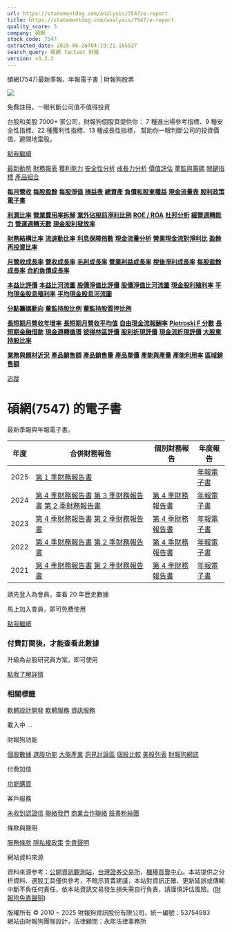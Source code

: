 ```yaml
---
url: https://statementdog.com/analysis/7547/e-report
title: https://statementdog.com/analysis/7547/e-report
quality_score: 3
company: 碩網
stock_code: 7547
extracted_date: 2025-06-26T04:19:21.165527
search_query: 碩網 factset 財報
version: v3.3.3
---
```


碩網(7547)最新季報、年報電子書 | 財報狗股票















![](https://www.facebook.com/tr?id=1265443774131605&ev=PageView&noscript=1)













































































免費註冊，一眼判斷公司值不值得投資

台股和美股 7000+ 家公司，財報狗個股頁提供你：
7 種進出場參考指標、9 種安全性指標、22 種獲利性指標、13 種成長性指標，
幫助你一眼判斷公司的投資價值，避開地雷股。

[點我繼續](/users/sign_up)

[最新動態](/analysis/7547)
[財務報表](/analysis/7547/monthly-revenue)
[獲利能力](/analysis/7547/profit-margin)
[安全性分析](/analysis/7547/financial-structure-ratio)
[成長力分析](/analysis/7547/monthly-revenue-growth-rate)
[價值評估](/analysis/7547/pe)
[董監與籌碼](/analysis/7547/broker-trading)
[關鍵指標](/analysis/7547/long-term-and-short-term-monthly-revenue-yoy)
[產品組合](/analysis/7547/ai-search)

[**每月營收**](/analysis/7547/monthly-revenue)
[**每股盈餘**](/analysis/7547/eps)
[**每股淨值**](/analysis/7547/nav)
[**損益表**](/analysis/7547/income-statement)
[**總資產**](/analysis/7547/assets)
[**負債和股東權益**](/analysis/7547/liabilities-and-equity)
[**現金流量表**](/analysis/7547/cash-flow-statement)
[**股利政策**](/analysis/7547/dividend-policy)
[**電子書**](/analysis/7547/e-report)

[**利潤比率**](/analysis/7547/profit-margin)
[**營業費用率拆解**](/analysis/7547/operating-expense-ratio)
[**業外佔稅前淨利比例**](/analysis/7547/non-operating-income-to-profit-before-tax)
[**ROE / ROA**](/analysis/7547/roe-roa)
[**杜邦分析**](/analysis/7547/du-pont-analysis)
[**經營週轉能力**](/analysis/7547/turnover-ratio)
[**營運週轉天數**](/analysis/7547/turnover-days)
[**現金股利發放率**](/analysis/7547/dividend-payout-ratio)

[**財務結構比率**](/analysis/7547/financial-structure-ratio)
[**流速動比率**](/analysis/7547/current-ratio-and-quick-ratio)
[**利息保障倍數**](/analysis/7547/interest-coverage-ratio)
[**現金流量分析**](/analysis/7547/cash-flow-analysis)
[**營業現金流對淨利比**](/analysis/7547/operating-cash-flow-to-net-income-ratio)
[**盈餘再投資比率**](/analysis/7547/reinvestment-rate)

[**月營收成長率**](/analysis/7547/monthly-revenue-growth-rate)
[**營收成長率**](/analysis/7547/revenue-growth-rate)
[**毛利成長率**](/analysis/7547/gross-profit-growth-rate)
[**營業利益成長率**](/analysis/7547/operating-income-growth-rate)
[**稅後淨利成長率**](/analysis/7547/net-income-growth-rate)
[**每股盈餘成長率**](/analysis/7547/eps-growth-rate)
[**合約負債成長率**](/analysis/7547/current-contract-liabilities-growth-rate)

[**本益比評價**](/analysis/7547/pe)
[**本益比河流圖**](/analysis/7547/pe-band)
[**股價淨值比評價**](/analysis/7547/pb)
[**股價淨值比河流圖**](/analysis/7547/pb-band)
[**現金股利殖利率**](/analysis/7547/dividend-yield)
[**平均現金股息殖利率**](/analysis/7547/average-dividend-yield)
[**平均現金股息河流圖**](/analysis/7547/average-dividend-yield-band)

[**分點籌碼動向**](/analysis/7547/broker-trading)
[**董監持股比例**](/analysis/7547/board-members-and-supervisors-shares-to-shares-outstanding-ratio)
[**董監持股質押比例**](/analysis/7547/pledging-ratio-of-board-members-and-supervisors)

[**長短期月營收年增率**](/analysis/7547/long-term-and-short-term-monthly-revenue-yoy)
[**長短期月營收平均值**](/analysis/7547/average-long-term-and-short-term-monthly-revenue)
[**自由現金流報酬率**](/analysis/7547/croic)
[**Piotroski F 分數**](/analysis/7547/piotroski-f-score)
[**長短期金融借款**](/analysis/7547/financial-borrowing)
[**現金週轉循環**](/analysis/7547/cash-conversion-cycle)
[**彼得林區評價**](/analysis/7547/peter-lynch-valuation)
[**股利折現評價**](/analysis/7547/dividend-discount-valuation)
[**現金流折現評價**](/analysis/7547/dcf-valuation)
[**大股東持股比率**](/analysis/7547/majority-shareholders-share-ratio)

[**業務與題材近況**](/analysis/7547/ai-search)
[**產品銷售額**](/analysis/7547/product-sales-figure)
[**產品銷售量**](/analysis/7547/product-sales-volume)
[**產品單價**](/analysis/7547/product-unit-price)
[**產能與產量**](/analysis/7547/production-capacity)
[**產能利用率**](/analysis/7547/production-capacity-utilization)
[**區域銷售額**](/analysis/7547/product-regional-sales)

[追蹤](/users/sign_up)

# 碩網(7547) 的電子書

最新季報與年報電子書。

| 年度 | 合併財務報告 | 個別財務報告 | 年度報告 |
| --- | --- | --- | --- |
| 2025 | [第 1 季財務報告書](https://doc.twse.com.tw/server-java/t57sb01?co_id=7547&colorchg=1&kind=A&step=9&filename=202501_7547_AI1.pdf) |  | [年報電子書](/analysis) |
| 2024 | [第 4 季財務報告書](https://doc.twse.com.tw/server-java/t57sb01?co_id=7547&colorchg=1&kind=A&step=9&filename=202404_7547_AI1.pdf)  [第 3 季財務報告書](https://doc.twse.com.tw/server-java/t57sb01?co_id=7547&colorchg=1&kind=A&step=9&filename=202403_7547_AI1.pdf)  [第 2 季財務報告書](https://doc.twse.com.tw/server-java/t57sb01?co_id=7547&colorchg=1&kind=A&step=9&filename=202402_7547_AI1.pdf) | [第 4 季財務報告書](https://doc.twse.com.tw/server-java/t57sb01?co_id=7547&colorchg=1&kind=A&step=9&filename=202404_7547_AI3.pdf) | [年報電子書](https://doc.twse.com.tw/server-java/t57sb01?co_id=7547&colorchg=1&kind=F&step=9&filename=2024_7547_20250610F04.pdf) |
| 2023 | [第 4 季財務報告書](https://doc.twse.com.tw/server-java/t57sb01?co_id=7547&colorchg=1&kind=A&step=9&filename=202304_7547_AI1.pdf)  [第 2 季財務報告書](https://doc.twse.com.tw/server-java/t57sb01?co_id=7547&colorchg=1&kind=A&step=9&filename=202302_7547_AI1.pdf) | [第 4 季財務報告書](https://doc.twse.com.tw/server-java/t57sb01?co_id=7547&colorchg=1&kind=A&step=9&filename=202304_7547_AI3.pdf) | [年報電子書](https://doc.twse.com.tw/server-java/t57sb01?co_id=7547&colorchg=1&kind=F&step=9&filename=2023_7547_20240624F04.pdf) |
| 2022 | [第 4 季財務報告書](https://doc.twse.com.tw/server-java/t57sb01?co_id=7547&colorchg=1&kind=A&step=9&filename=202204_7547_AI1.pdf)  [第 2 季財務報告書](https://doc.twse.com.tw/server-java/t57sb01?co_id=7547&colorchg=1&kind=A&step=9&filename=202202_7547_AI1.pdf) | [第 4 季財務報告書](https://doc.twse.com.tw/server-java/t57sb01?co_id=7547&colorchg=1&kind=A&step=9&filename=202204_7547_AI3.pdf) | [年報電子書](https://doc.twse.com.tw/server-java/t57sb01?co_id=7547&colorchg=1&kind=F&step=9&filename=2022_7547_20230620F04.pdf) |
| 2021 | [第 4 季財務報告書](https://doc.twse.com.tw/server-java/t57sb01?co_id=7547&colorchg=1&kind=A&step=9&filename=202104_7547_AI1.pdf)  [第 2 季財務報告書](https://doc.twse.com.tw/server-java/t57sb01?co_id=7547&colorchg=1&kind=A&step=9&filename=202102_7547_AI1.pdf) | [第 4 季財務報告書](https://doc.twse.com.tw/server-java/t57sb01?co_id=7547&colorchg=1&kind=A&step=9&filename=202104_7547_AI3.pdf) | [年報電子書](https://doc.twse.com.tw/server-java/t57sb01?co_id=7547&colorchg=1&kind=F&step=9&filename=2021_7547_20220627F04.pdf) |

請先登入為會員，查看 20 年歷史數據

馬上加入會員，即可免費使用

[點我繼續](/users/sign_up)

### 付費訂閱後，才能查看此數據

升級為台股研究員方案，即可使用

[點我了解詳情](/pricing)

### 相關標籤

[軟體設計開發](/tags/514)
[軟體服務](/tags/363)
[資訊服務](/tags/324)

載入中 ...





財報狗功能

[個股數據](/analysis)
[選股功能](/screeners)
[大盤產業](/taiex)
[洞見討論區](/insight)
[個股比較](/compare/tpe)
[美股列表](/us-stock-list)
[財報狗網誌](/blog/)

付費加值

[功能購買](/pricing)

客戶服務

[未收到認證信](/users/recv_auth_fail)
[聯絡我們](/contact)
[商業合作聯絡](/contact)
[臉書粉絲團](//www.facebook.com/statementdog)

條款與聲明

[服務條款](/law/tos)
[隱私權政策](/law/privacy)
[免責聲明](/law/disclaimer)

網站資料來源

資料來源参考：[公開資訊觀測站](http://mops.twse.com.tw/mops/web/index)，[台灣證券交易所](http://www.tse.com.tw/)，[櫃檯買賣中心](http://www.otc.org.tw/)。本站提供之分析資料、選股工具僅供參考，不暗示買賣建議，本站對資訊正確、更新延誤或傳輸中斷不負任何責任，依本站資訊交易發生損失需自行負責，請謹慎評估風險。([財報狗免責聲明](/law/disclaimer))

版權所有 © 2010 ~ 2025 財報狗資訊股份有限公司，統一編號：53754983  
網站由財報狗團隊設計，法律顧問：永熙法律事務所